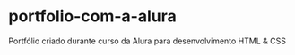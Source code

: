 # portfolio-com-a-alura
Portfólio criado durante curso da Alura para desenvolvimento HTML &amp; CSS
